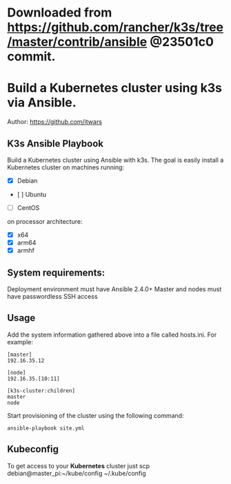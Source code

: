 # Downloaded from https://github.com/rancher/k3s/tree/master/contrib/ansible @23501c0 commit.

# Build a Kubernetes cluster using k3s via Ansible.

Author: https://github.com/itwars

## K3s Ansible Playbook

Build a Kubernetes cluster using Ansible with k3s. The goal is easily install a Kubernetes cluster on machines running:

- [X] Debian 
- [ ] Ubuntu 
- [ ] CentOS 

on processor architecture:

- [X] x64
- [X] arm64
- [X] armhf

## System requirements:

Deployment environment must have Ansible 2.4.0+
Master and nodes must have passwordless SSH access

## Usage

Add the system information gathered above into a file called hosts.ini. For example:

```
[master]
192.16.35.12

[node]
192.16.35.[10:11]

[k3s-cluster:children]
master
node
```

Start provisioning of the cluster using the following command:

```
ansible-playbook site.yml
```

## Kubeconfig

To get access to your **Kubernetes** cluster just scp debian@master_pi:~/kube/config ~/.kube/config
